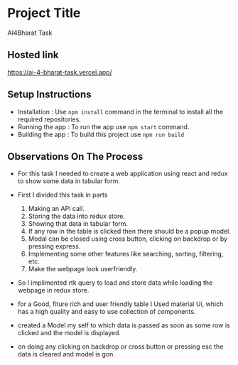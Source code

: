 
# Project Title

AI4Bharat Task

## Hosted link
https://ai-4-bharat-task.vercel.app/

## Setup Instructions
* Installation : Use `npm install` command in the terminal to install all the required repositories.
* Running the app : To run the app use `npm start` command.
* Building the app : To build this project use  `npm run build` 
## Observations On The Process 
* For this task I needed to create a web application using react and redux to show some data in tabular form.
* First I divided this task in parts 
    1. Making an API call.
    2. Storing the data into redux store.
    3. Showing that data in tabular form.
    4. If any row in the table is clicked then there should be a popup model. 
    5. Modal can be closed using cross button, clicking on backdrop or by pressing express.
    6. Implementing some other features like searching, sorting, filtering, etc.
    7. Make the webpage look userfriendly.

* So I implimented rtk query to load and store data while loading the webpage in redux store.
* for a Good, fiture rich and user friendly table I Used material Ui, which has a high quality and easy to use collection of components. 
* created a Model my self to which data is passed as soon as some row is clicked and the model is displayed.
* on doing any clicking on backdrop or cross button or pressing esc the data is cleared and model is gon.

